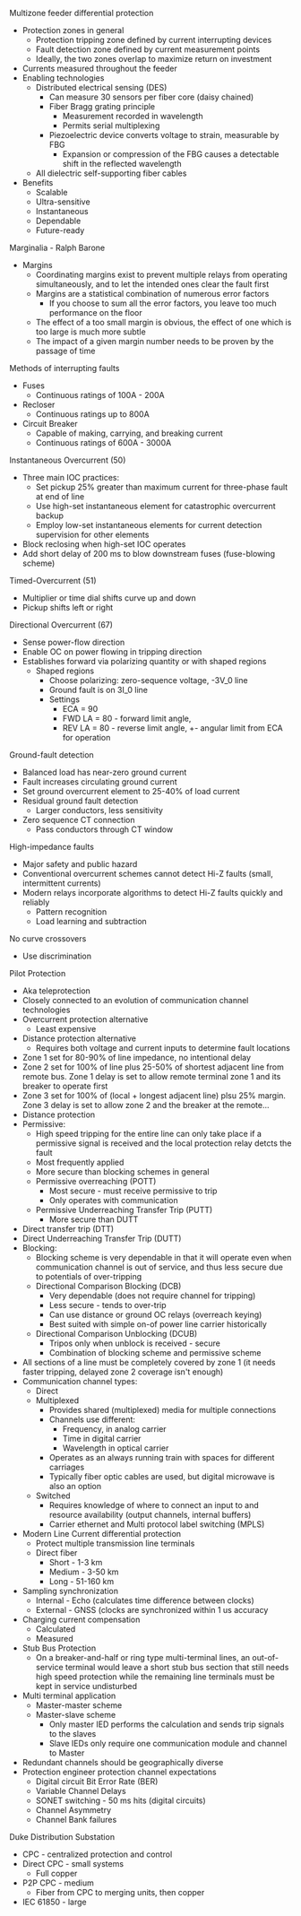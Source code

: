 Multizone feeder differential protection

-   Protection zones in general
    -   Protection tripping zone defined by current interrupting devices
    -   Fault detection zone defined by current measurement points
    -   Ideally, the two zones overlap to maximize return on investment
-   Currents measured throughout the feeder
-   Enabling technologies
    -   Distributed electrical sensing (DES)
        -   Can measure 30 sensors per fiber core (daisy chained)
        -   Fiber Bragg grating principle
            -   Measurement recorded in wavelength
            -   Permits serial multiplexing
        -   Piezoelectric device converts voltage to strain, measurable by FBG
            -   Expansion or compression of the FBG causes a detectable shift in the reflected wavelength
    -   All dielectric self-supporting fiber cables
-   Benefits
    -   Scalable
    -   Ultra-sensitive
    -   Instantaneous
    -   Dependable
    -   Future-ready

Marginalia - Ralph Barone
-   Margins
    -   Coordinating margins exist to prevent multiple relays from operating simultaneously, and to let the intended ones clear the fault first
    -   Margins are a statistical combination of numerous error factors
        -   If you choose to sum all the error factors, you leave too much performance on the floor
    -   The effect of a too small margin is obvious, the effect of one which is too large is much more subtle
    -   The impact of a given margin number needs to be proven by the passage of time

Methods of interrupting faults

-   Fuses
    -   Continuous ratings of 100A - 200A
-   Recloser
    -   Continuous ratings up to 800A
-   Circuit Breaker
    -   Capable of making, carrying, and breaking current
    -   Continuous ratings of 600A - 3000A



Instantaneous Overcurrent (50)

-   Three main IOC practices:
    -   Set pickup 25% greater than maximum current for three-phase fault at end of line
    -   Use high-set instantaneous element for catastrophic overcurrent backup
    -   Employ low-set instantaneous elements for current detection supervision for other elements
-   Block reclosing when high-set IOC operates
-   Add short delay of 200 ms to blow downstream fuses (fuse-blowing scheme)

Timed-Overcurrent (51)
-   Multiplier or time dial shifts curve up and down
-   Pickup shifts left or right

Directional Overcurrent (67)
-   Sense power-flow direction
-   Enable OC on power flowing in tripping direction
-   Establishes forward via polarizing quantity or with shaped regions
    -   Shaped regions
        -   Choose polarizing: zero-sequence voltage, -3V_0 line
        -   Ground fault is on 3I_0 line
        -   Settings
            -   ECA = 90
            -   FWD LA = 80 - forward limit angle,
            -   REV LA = 80 - reverse limit angle, +- angular limit from ECA for operation

Ground-fault detection
-   Balanced load has near-zero ground current
-   Fault increases circulating ground current
-   Set ground overcurrent element to 25-40% of load current
-   Residual ground fault detection
    -   Larger conductors, less sensitivity
-   Zero sequence CT connection
    -   Pass conductors through CT window

High-impedance faults
-   Major safety and public hazard
-   Conventional overcurrent schemes cannot detect Hi-Z faults (small, intermittent currents)
-   Modern relays incorporate algorithms to detect Hi-Z faults quickly and reliably
    -   Pattern recognition
    -   Load learning and subtraction

No curve crossovers
-   Use discrimination



Pilot Protection
-   Aka teleprotection
-   Closely connected to an evolution of communication channel technologies
-   Overcurrent protection alternative
    -   Least expensive
-   Distance protection alternative
    -   Requires both voltage and current inputs to determine fault locations
-   Zone 1 set for 80-90% of line impedance, no intentional delay
-   Zone 2 set for 100% of line plus 25-50% of shortest adjacent line from remote bus. Zone 1 delay is set to allow remote terminal zone 1 and its breaker to operate first
-   Zone 3 set for 100% of (local + longest adjacent line) plsu 25% margin. Zone 3 delay is set to allow zone 2 and the breaker at the remote...
-   Distance protection
-   Permissive:
    -   High speed tripping for the entire line can only take place if a permissive signal is received and the local protection relay detcts the fault
    -   Most frequently applied
    -   More secure than blocking schemes in general
    -   Permissive overreaching (POTT)
        -   Most secure - must receive permissive to trip
        -   Only operates with communication
    -   Permissive Underreaching Transfer Trip (PUTT)
        -   More secure than DUTT
-   Direct transfer trip (DTT)
-   Direct Underreaching Transfer Trip (DUTT)
-   Blocking:
    -   Blocking scheme is very dependable in that it will operate even when communication channel is out of service, and thus less secure due to potentials of over-tripping
    -   Directional Comparison Blocking (DCB)
        -   Very dependable (does not require channel for tripping)
        -   Less secure - tends to over-trip
        -   Can use distance or ground OC relays (overreach keying)
        -   Best suited with simple on-of power line carrier historically
    -   Directional Comparison Unblocking (DCUB)
        -   Tripos only when unblock is received - secure
        -   Combination of blocking scheme and permissive scheme
-   All sections of a line must be completely covered by zone 1 (it needs faster tripping, delayed zone 2 coverage isn't enough)
-   Communication channel types:
    -   Direct
    -   Multiplexed
        -   Provides shared (multiplexed) media for multiple connections
        -   Channels use different:
            -   Frequency, in analog carrier
            -   Time in digital carrier
            -   Wavelength in optical carrier
        -   Operates as an always running train with spaces for different carriages
        -   Typically fiber optic cables are used, but digital microwave is also an option
    -   Switched
        -   Requires knowledge of where to connect an input to and resource availability (output channels, internal buffers)
        -   Carrier ethernet and Multi protocol label switching (MPLS)
-   Modern Line Current differential protection
    -   Protect multiple transmission line terminals
    -   Direct fiber
        -   Short - 1-3 km
        -   Medium - 3-50 km
        -   Long - 51-160 km
-   Sampling synchronization
    -   Internal - Echo (calculates time difference between clocks)
    -   External - GNSS (clocks are synchronized within 1 us accuracy
-   Charging current compensation
    -   Calculated
    -   Measured
-   Stub Bus Protection
    -   On a breaker-and-half or ring type multi-terminal lines, an out-of-service terminal would leave a short stub bus section that still needs high speed protection while the remaining line terminals must be kept in service undisturbed
-   Multi terminal application
    -   Master-master scheme
    -   Master-slave scheme
        -   Only master IED performs the calculation and sends trip signals to the slaves
        -   Slave IEDs only require one communication module and channel to Master
-   Redundant channels should be geographically diverse
-   Protection engineer protection channel expectations
    -   Digital circuit Bit Error Rate (BER)
    -   Variable Channel Delays
    -   SONET switching - 50 ms hits (digital circuits)
    -   Channel Asymmetry
    -   Channel Bank failures







Duke Distribution Substation
-   CPC - centralized protection and control
-   Direct CPC - small systems
    -   Full copper
-   P2P CPC - medium
    -   Fiber from CPC to merging units, then copper
-   IEC 61850 - large